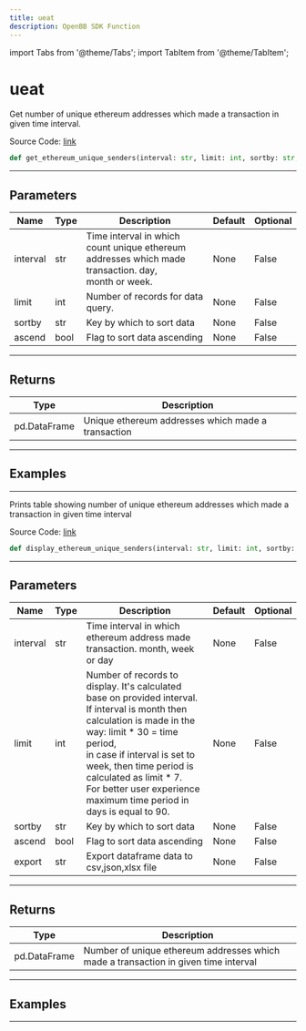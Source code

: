 ```yaml
---
title: ueat
description: OpenBB SDK Function
---
```


import Tabs from '@theme/Tabs';
import TabItem from '@theme/TabItem';

# ueat

<Tabs>
<TabItem value="model" label="Model" default>

Get number of unique ethereum addresses which made a transaction in given time interval.

Source Code: [link](https://github.com/OpenBB-finance/OpenBBTerminal/tree/main/openbb_terminal/cryptocurrency/onchain/bitquery_model.py#L584)

```python
def get_ethereum_unique_senders(interval: str, limit: int, sortby: str, ascend: bool) -> DataFrame
```
---

## Parameters

| Name | Type | Description | Default | Optional |
| ---- | ---- | ----------- | ------- | -------- |
| interval | str | Time interval in which count unique ethereum addresses which made transaction. day,<br/>month or week. | None | False |
| limit | int | Number of records for data query. | None | False |
| sortby | str | Key by which to sort data | None | False |
| ascend | bool | Flag to sort data ascending | None | False |

---

## Returns

| Type | Description |
| ---- | ----------- |
| pd.DataFrame | Unique ethereum addresses which made a transaction |

---

## Examples

---



</TabItem>
<TabItem value="view" label="View">

Prints table showing number of unique ethereum addresses which made a transaction in given time interval

Source Code: [link](https://github.com/OpenBB-finance/OpenBBTerminal/tree/main/openbb_terminal/cryptocurrency/onchain/bitquery_view.py#L225)

```python
def display_ethereum_unique_senders(interval: str, limit: int, sortby: str, ascend: bool, export: str) -> None
```
---

## Parameters

| Name | Type | Description | Default | Optional |
| ---- | ---- | ----------- | ------- | -------- |
| interval | str | Time interval in which ethereum address made transaction. month, week or day | None | False |
| limit | int | Number of records to display. It's calculated base on provided interval.<br/>If interval is month then calculation is made in the way: limit * 30 = time period,<br/>in case if interval is set to week, then time period is calculated as limit * 7.<br/>For better user experience maximum time period in days is equal to 90. | None | False |
| sortby | str | Key by which to sort data | None | False |
| ascend | bool | Flag to sort data ascending | None | False |
| export | str | Export dataframe data to csv,json,xlsx file | None | False |

---

## Returns

| Type | Description |
| ---- | ----------- |
| pd.DataFrame | Number of unique ethereum addresses which made a transaction in given time interval |

---

## Examples

---



</TabItem>
</Tabs>